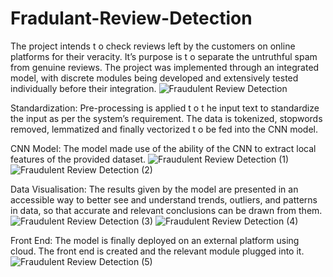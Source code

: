 # Fradulant-Review-Detection
The project intends t o check reviews left by the customers on online platforms for their veracity. It’s purpose is t o separate the untruthful spam from genuine
reviews. The project was implemented through an integrated model, with discrete modules being developed and extensively tested individually before their integration.
![Fraudulent Review Detection](https://user-images.githubusercontent.com/72322378/143284594-b2e14cb2-adcb-4b66-a225-77368d5d34a4.jpg)

Standardization: Pre-processing is applied t o t he input text to standardize the input as per the system’s requirement. The data is tokenized, stopwords removed, lemmatized and finally vectorized t o be fed into the CNN model.


CNN Model: The model made use of the ability of the CNN to extract local features of the provided dataset.
![Fraudulent Review Detection (1)](https://user-images.githubusercontent.com/72322378/143284697-063fc064-151e-446d-9838-63e287a687b6.jpg)
![Fraudulent Review Detection (2)](https://user-images.githubusercontent.com/72322378/143284712-309799d1-cad3-4925-b1bb-af5937977218.jpg)


Data Visualisation: The results given by the model are presented in an accessible way to better see and understand trends, outliers, and patterns in data, so that accurate and relevant conclusions can be drawn from them.
![Fraudulent Review Detection (3)](https://user-images.githubusercontent.com/72322378/143284766-a1b6c83b-e022-4e5f-9eee-b90b18b91e31.jpg)
![Fraudulent Review Detection (4)](https://user-images.githubusercontent.com/72322378/143284782-6127f45c-1d8e-4f57-a0dd-7d9dddf6df2d.jpg)


Front End: The model is finally deployed on an external platform using cloud. The front end is created and the relevant module plugged into it.
![Fraudulent Review Detection (5)](https://user-images.githubusercontent.com/72322378/143284806-b240e9ae-0eee-485b-b609-981b7936d102.jpg)



